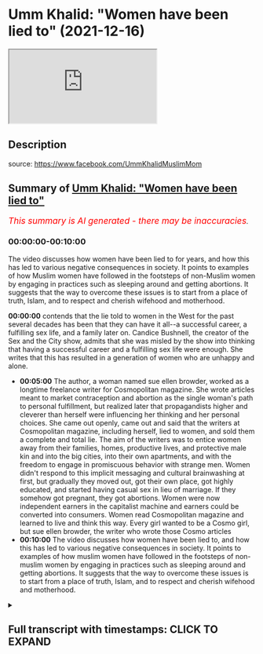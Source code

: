# Umm Khalid: "Women have been lied to" (2021-12-16)

<iframe loading='lazy' allow='autoplay' src='https://www.youtube.com/embed/2nENnMKESOA'></iframe>

## Description

source: <https://www.facebook.com/UmmKhalidMuslimMom>

## Summary of [Umm Khalid: "Women have been lied to"](https://www.youtube.com/watch?v=2nENnMKESOA)

*<span style="color:red; font-size:125%">This summary is AI generated - there may be inaccuracies</span>. [](/)*

### <a onclick="modifyYTiframeseektime('0')">00:00:00-00:10:00</a>

The video discusses how women have been lied to for years, and how this has led to various negative consequences in society. It points to examples of how Muslim women have followed in the footsteps of non-Muslim women by engaging in practices such as sleeping around and getting abortions. It suggests that the way to overcome these issues is to start from a place of truth, Islam, and to respect and cherish wifehood and motherhood.

**<a onclick="modifyYTiframeseektime('0')">00:00:00</a>** contends that the lie told to women in the West for the past several decades has been that they can have it all--a successful career, a fulfilling sex life, and a family later on. Candice Bushnell, the creator of the Sex and the City show, admits that she was misled by the show into thinking that having a successful career and a fulfilling sex life were enough. She writes that this has resulted in a generation of women who are unhappy and alone.

* **<a onclick="modifyYTiframeseektime('300')">00:05:00</a>** The author, a woman named sue ellen browder, worked as a longtime freelance writer for Cosmopolitan magazine. She wrote articles meant to market contraception and abortion as the single woman's path to personal fulfillment, but realized later that propagandists higher and cleverer than herself were influencing her thinking and her personal choices. She came out openly, came out and said that the writers at Cosmopolitan magazine, including herself, lied to women, and sold them a complete and total lie. The aim of the writers was to entice women away from their families, homes, productive lives, and protective male kin and into the big cities, into their own apartments, and with the freedom to engage in promiscuous behavior with strange men. Women didn't respond to this implicit messaging and cultural brainwashing at first, but gradually they moved out, got their own place, got highly educated, and started having casual sex in lieu of marriage. If they somehow got pregnant, they got abortions. Women were now independent earners in the capitalist machine and earners could be converted into consumers. Women read Cosmopolitan magazine and learned to live and think this way. Every girl wanted to be a Cosmo girl, but sue ellen browder, the writer who wrote those Cosmo articles
* **<a onclick="modifyYTiframeseektime('600')">00:10:00</a>** The video discusses how women have been lied to, and how this has led to various negative consequences in society. It points to examples of how muslim women have followed in the footsteps of non-muslim women by engaging in practices such as sleeping around and getting abortions. It suggests that the way to overcome these issues is to start from a place of truth, Islam, and to respect and cherish wifehood and motherhood.

<details><summary><h2>Full transcript with timestamps: CLICK TO EXPAND</h2></summary>

<a onclick="modifyYTiframeseektime('2')">0:00:02</a> sometimes i come across an article  
<a onclick="modifyYTiframeseektime('4')">0:00:04</a> online that is so powerful that i just  
<a onclick="modifyYTiframeseektime('7')">0:00:07</a> want to share it with you  
<a onclick="modifyYTiframeseektime('10')">0:00:10</a> it's written by a woman um khalid  
<a onclick="modifyYTiframeseektime('14')">0:00:14</a> it's freely available on her facebook  
<a onclick="modifyYTiframeseektime('16')">0:00:16</a> site which i'll link to below and it's i  
<a onclick="modifyYTiframeseektime('20')">0:00:20</a> found it in various places online as i  
<a onclick="modifyYTiframeseektime('22')">0:00:22</a> go around it's quite a popular article  
<a onclick="modifyYTiframeseektime('25')">0:00:25</a> it's powerful punchy knowledgeable  
<a onclick="modifyYTiframeseektime('28')">0:00:28</a> very very articulate and she she thinks  
<a onclick="modifyYTiframeseektime('32')">0:00:32</a> outside of the box she's thinking beyond  
<a onclick="modifyYTiframeseektime('35')">0:00:35</a> the pre-fab confines of how we're  
<a onclick="modifyYTiframeseektime('38')">0:00:38</a> supposed to think about life in the west  
<a onclick="modifyYTiframeseektime('41')">0:00:41</a> whether or not you agree with it it's an  
<a onclick="modifyYTiframeseektime('43')">0:00:43</a> amazing piece of writing and it should  
<a onclick="modifyYTiframeseektime('45')">0:00:45</a> really be read by a woman preferably by  
<a onclick="modifyYTiframeseektime('48')">0:00:48</a> um khalid but in the absence of that i'm  
<a onclick="modifyYTiframeseektime('50')">0:00:50</a> just going to give voice to the words  
<a onclick="modifyYTiframeseektime('52')">0:00:52</a> that she wrote  
<a onclick="modifyYTiframeseektime('54')">0:00:54</a> and it's about women in the west  
<a onclick="modifyYTiframeseektime('57')">0:00:57</a> very hard-hitting and i think she makes  
<a onclick="modifyYTiframeseektime('60')">0:01:00</a> some profound points profound  
<a onclick="modifyYTiframeseektime('63')">0:01:03</a> observations  
<a onclick="modifyYTiframeseektime('65')">0:01:05</a> it begins like this um khalid writes  
<a onclick="modifyYTiframeseektime('69')">0:01:09</a> women have been lied to  
<a onclick="modifyYTiframeseektime('72')">0:01:12</a> continuously for a long time  
<a onclick="modifyYTiframeseektime('75')">0:01:15</a> by a lot of people working together for  
<a onclick="modifyYTiframeseektime('78')">0:01:18</a> their own interest to deceive women and  
<a onclick="modifyYTiframeseektime('81')">0:01:21</a> take advantage of them no i'm not  
<a onclick="modifyYTiframeseektime('84')">0:01:24</a> talking about the patriarchy or muslim  
<a onclick="modifyYTiframeseektime('87')">0:01:27</a> men  
<a onclick="modifyYTiframeseektime('88')">0:01:28</a> i'm talking about certain nihilistic  
<a onclick="modifyYTiframeseektime('90')">0:01:30</a> western atheist elites who have  
<a onclick="modifyYTiframeseektime('93')">0:01:33</a> engineered certain social norms and  
<a onclick="modifyYTiframeseektime('96')">0:01:36</a> programmed people to operate in a very  
<a onclick="modifyYTiframeseektime('99')">0:01:39</a> particular way  
<a onclick="modifyYTiframeseektime('101')">0:01:41</a> for their own agenda and at the expense  
<a onclick="modifyYTiframeseektime('104')">0:01:44</a> of women  
<a onclick="modifyYTiframeseektime('106')">0:01:46</a> this lie was broadcast everywhere all  
<a onclick="modifyYTiframeseektime('109')">0:01:49</a> over the media in hollywood on tv shows  
<a onclick="modifyYTiframeseektime('112')">0:01:52</a> and movies in books and novels in  
<a onclick="modifyYTiframeseektime('114')">0:01:54</a> popular magazines in song lyrics in the  
<a onclick="modifyYTiframeseektime('118')">0:01:58</a> hallowed halls of ivy league academia it  
<a onclick="modifyYTiframeseektime('121')">0:02:01</a> was a concerted  
<a onclick="modifyYTiframeseektime('123')">0:02:03</a> targeted marketing campaign  
<a onclick="modifyYTiframeseektime('127')">0:02:07</a> what was the lie that was told to women  
<a onclick="modifyYTiframeseektime('130')">0:02:10</a> on mass since the 1960s and up until  
<a onclick="modifyYTiframeseektime('134')">0:02:14</a> today  
<a onclick="modifyYTiframeseektime('136')">0:02:16</a> women were told  
<a onclick="modifyYTiframeseektime('137')">0:02:17</a> you can have it all  
<a onclick="modifyYTiframeseektime('140')">0:02:20</a> you can have it all  
<a onclick="modifyYTiframeseektime('142')">0:02:22</a> you the average woman can be everything  
<a onclick="modifyYTiframeseektime('146')">0:02:26</a> and have everything all at once listen  
<a onclick="modifyYTiframeseektime('149')">0:02:29</a> to us and your life will work out  
<a onclick="modifyYTiframeseektime('152')">0:02:32</a> one of the most popular tv shows on  
<a onclick="modifyYTiframeseektime('155')">0:02:35</a> american television was a six season hit  
<a onclick="modifyYTiframeseektime('157')">0:02:37</a> show called sex and the city  
<a onclick="modifyYTiframeseektime('160')">0:02:40</a> and its basic premise is that the modern  
<a onclick="modifyYTiframeseektime('163')">0:02:43</a> woman can have it all  
<a onclick="modifyYTiframeseektime('165')">0:02:45</a> she can be forever young sexy  
<a onclick="modifyYTiframeseektime('168')">0:02:48</a> independent fun-loving and successful  
<a onclick="modifyYTiframeseektime('171')">0:02:51</a> all on her own  
<a onclick="modifyYTiframeseektime('173')">0:02:53</a> she can live a fun fulfilling life in  
<a onclick="modifyYTiframeseektime('176')">0:02:56</a> the big city working a full-time job and  
<a onclick="modifyYTiframeseektime('179')">0:02:59</a> going out with her friends and having  
<a onclick="modifyYTiframeseektime('181')">0:03:01</a> casual sex with random men  
<a onclick="modifyYTiframeseektime('184')">0:03:04</a> there's no need for a marriage no need  
<a onclick="modifyYTiframeseektime('186')">0:03:06</a> for a woman to burden herself with the  
<a onclick="modifyYTiframeseektime('189')">0:03:09</a> heavy weight of marriage a husband or  
<a onclick="modifyYTiframeseektime('192')">0:03:12</a> motherhood just yet all that can wait  
<a onclick="modifyYTiframeseektime('197')">0:03:17</a> but  
<a onclick="modifyYTiframeseektime('198')">0:03:18</a> decades after the show was blasted all  
<a onclick="modifyYTiframeseektime('201')">0:03:21</a> across the u.s and the world  
<a onclick="modifyYTiframeseektime('204')">0:03:24</a> affecting generations of women something  
<a onclick="modifyYTiframeseektime('207')">0:03:27</a> happened  
<a onclick="modifyYTiframeseektime('208')">0:03:28</a> candice bushnell at the age of 60 who  
<a onclick="modifyYTiframeseektime('212')">0:03:32</a> wrote the original 1997 novel which  
<a onclick="modifyYTiframeseektime('215')">0:03:35</a> spawned the successful tv series for hbo  
<a onclick="modifyYTiframeseektime('219')">0:03:39</a> open up to sunday times magazine about  
<a onclick="modifyYTiframeseektime('222')">0:03:42</a> her 2012 divorce  
<a onclick="modifyYTiframeseektime('225')">0:03:45</a> she admitted that it made her realize  
<a onclick="modifyYTiframeseektime('228')">0:03:48</a> how not starting a family made her feel  
<a onclick="modifyYTiframeseektime('231')">0:03:51</a> truly alone  
<a onclick="modifyYTiframeseektime('234')">0:03:54</a> candice said quote  
<a onclick="modifyYTiframeseektime('236')">0:03:56</a> when i was in my 30s and 40s i didn't  
<a onclick="modifyYTiframeseektime('239')">0:03:59</a> think about it  
<a onclick="modifyYTiframeseektime('241')">0:04:01</a> then when i got divorced and i was in my  
<a onclick="modifyYTiframeseektime('244')">0:04:04</a> 50s i started to see the impact of not  
<a onclick="modifyYTiframeseektime('247')">0:04:07</a> having children and of truly being alone  
<a onclick="modifyYTiframeseektime('252')">0:04:12</a> i do see now that people with children  
<a onclick="modifyYTiframeseektime('255')">0:04:15</a> have an anchor in a way that people who  
<a onclick="modifyYTiframeseektime('257')">0:04:17</a> have no kids  
<a onclick="modifyYTiframeseektime('259')">0:04:19</a> don't  
<a onclick="modifyYTiframeseektime('260')">0:04:20</a> end quote  
<a onclick="modifyYTiframeseektime('262')">0:04:22</a> but what will all the women do  
<a onclick="modifyYTiframeseektime('265')">0:04:25</a> who were misguided by the show candice  
<a onclick="modifyYTiframeseektime('268')">0:04:28</a> made  
<a onclick="modifyYTiframeseektime('269')">0:04:29</a> this mistake of a show led women  
<a onclick="modifyYTiframeseektime('272')">0:04:32</a> young women astray into lives of empty  
<a onclick="modifyYTiframeseektime('276')">0:04:36</a> consumerism and corporate climbing  
<a onclick="modifyYTiframeseektime('279')">0:04:39</a> what will the show's creator belated  
<a onclick="modifyYTiframeseektime('282')">0:04:42</a> regret do for all these women who got  
<a onclick="modifyYTiframeseektime('285')">0:04:45</a> duped  
<a onclick="modifyYTiframeseektime('286')">0:04:46</a> can it turn  
<a onclick="modifyYTiframeseektime('288')">0:04:48</a> back time  
<a onclick="modifyYTiframeseektime('289')">0:04:49</a> can these women go back and get their  
<a onclick="modifyYTiframeseektime('291')">0:04:51</a> youth back and get married and have a  
<a onclick="modifyYTiframeseektime('293')">0:04:53</a> family earlier  
<a onclick="modifyYTiframeseektime('295')">0:04:55</a> no  
<a onclick="modifyYTiframeseektime('298')">0:04:58</a> there is a book entitled subverted how i  
<a onclick="modifyYTiframeseektime('302')">0:05:02</a> help the sexual revolution hijack the  
<a onclick="modifyYTiframeseektime('305')">0:05:05</a> women's movement  
<a onclick="modifyYTiframeseektime('307')">0:05:07</a> the author is a woman named sue ellen  
<a onclick="modifyYTiframeseektime('310')">0:05:10</a> browder who worked as a longtime  
<a onclick="modifyYTiframeseektime('312')">0:05:12</a> freelance writer for cosmopolitan  
<a onclick="modifyYTiframeseektime('314')">0:05:14</a> magazine one of the most popular women's  
<a onclick="modifyYTiframeseektime('316')">0:05:16</a> magazines that is poured over  
<a onclick="modifyYTiframeseektime('318')">0:05:18</a> religiously by western women  
<a onclick="modifyYTiframeseektime('322')">0:05:22</a> she wrote articles meant to market  
<a onclick="modifyYTiframeseektime('324')">0:05:24</a> unmarried sex contraception and abortion  
<a onclick="modifyYTiframeseektime('328')">0:05:28</a> as the single woman's path to personal  
<a onclick="modifyYTiframeseektime('330')">0:05:30</a> fulfillment  
<a onclick="modifyYTiframeseektime('333')">0:05:33</a> she did not realize until much later  
<a onclick="modifyYTiframeseektime('336')">0:05:36</a> that propagandists higher and cleverer  
<a onclick="modifyYTiframeseektime('339')">0:05:39</a> than herself were influencing her  
<a onclick="modifyYTiframeseektime('341')">0:05:41</a> thinking and her personal choices as  
<a onclick="modifyYTiframeseektime('344')">0:05:44</a> they subverted the women's movement for  
<a onclick="modifyYTiframeseektime('346')">0:05:46</a> their own gain  
<a onclick="modifyYTiframeseektime('350')">0:05:50</a> sue opened openly came out and said that  
<a onclick="modifyYTiframeseektime('353')">0:05:53</a> the writers at cosmopolitan magazine  
<a onclick="modifyYTiframeseektime('356')">0:05:56</a> including herself  
<a onclick="modifyYTiframeseektime('357')">0:05:57</a> lied to women  
<a onclick="modifyYTiframeseektime('360')">0:06:00</a> they sold them a complete and total lie  
<a onclick="modifyYTiframeseektime('364')">0:06:04</a> the aim of the writers was to entice  
<a onclick="modifyYTiframeseektime('366')">0:06:06</a> women away from their families away from  
<a onclick="modifyYTiframeseektime('369')">0:06:09</a> home away from their productive away  
<a onclick="modifyYTiframeseektime('372')">0:06:12</a> from their protective male kin  
<a onclick="modifyYTiframeseektime('375')">0:06:15</a> and into the big cities into their own  
<a onclick="modifyYTiframeseektime('378')">0:06:18</a> apartment and with the freedom to engage  
<a onclick="modifyYTiframeseektime('382')">0:06:22</a> in promiscuous behavior with strange men  
<a onclick="modifyYTiframeseektime('386')">0:06:26</a> no one could have gotten women to act  
<a onclick="modifyYTiframeseektime('388')">0:06:28</a> this way at that time with direct  
<a onclick="modifyYTiframeseektime('391')">0:06:31</a> instructions like abandon your  
<a onclick="modifyYTiframeseektime('393')">0:06:33</a> traditional mindset leave your family  
<a onclick="modifyYTiframeseektime('396')">0:06:36</a> values behind sidestep your male  
<a onclick="modifyYTiframeseektime('398')">0:06:38</a> protection and go sleep around with many  
<a onclick="modifyYTiframeseektime('401')">0:06:41</a> with random men  
<a onclick="modifyYTiframeseektime('403')">0:06:43</a> don't worry about getting married young  
<a onclick="modifyYTiframeseektime('405')">0:06:45</a> or having kids just get your higher  
<a onclick="modifyYTiframeseektime('408')">0:06:48</a> education and form your identity and  
<a onclick="modifyYTiframeseektime('410')">0:06:50</a> your life around your career  
<a onclick="modifyYTiframeseektime('413')">0:06:53</a> who needs men  
<a onclick="modifyYTiframeseektime('416')">0:06:56</a> no you can't say that straight up to  
<a onclick="modifyYTiframeseektime('419')">0:06:59</a> women and expect them to follow these  
<a onclick="modifyYTiframeseektime('421')">0:07:01</a> vile instructions  
<a onclick="modifyYTiframeseektime('424')">0:07:04</a> you have to soft pedal the idea  
<a onclick="modifyYTiframeseektime('427')">0:07:07</a> you have to make it seem exciting and  
<a onclick="modifyYTiframeseektime('431')">0:07:11</a> freeing  
<a onclick="modifyYTiframeseektime('432')">0:07:12</a> you have to carefully manufacture the  
<a onclick="modifyYTiframeseektime('434')">0:07:14</a> desire within women  
<a onclick="modifyYTiframeseektime('437')">0:07:17</a> so that they feel that it's a desire  
<a onclick="modifyYTiframeseektime('439')">0:07:19</a> they naturally have  
<a onclick="modifyYTiframeseektime('442')">0:07:22</a> and  
<a onclick="modifyYTiframeseektime('443')">0:07:23</a> and this is crucial you have to make it  
<a onclick="modifyYTiframeseektime('446')">0:07:26</a> seem necessary by creating worry anxiety  
<a onclick="modifyYTiframeseektime('449')">0:07:29</a> and fear within women around marriage  
<a onclick="modifyYTiframeseektime('452')">0:07:32</a> relationships and men  
<a onclick="modifyYTiframeseektime('454')">0:07:34</a> the fear-mongering goes something like  
<a onclick="modifyYTiframeseektime('457')">0:07:37</a> this  
<a onclick="modifyYTiframeseektime('458')">0:07:38</a> men are abusive men are toxic men will  
<a onclick="modifyYTiframeseektime('462')">0:07:42</a> screw you over and leave you with the  
<a onclick="modifyYTiframeseektime('464')">0:07:44</a> kids and run off with another woman  
<a onclick="modifyYTiframeseektime('467')">0:07:47</a> you better protect yourself you better  
<a onclick="modifyYTiframeseektime('469')">0:07:49</a> learn how to stand on your own two feet  
<a onclick="modifyYTiframeseektime('472')">0:07:52</a> and get your own finances and never  
<a onclick="modifyYTiframeseektime('475')">0:07:55</a> trust a man  
<a onclick="modifyYTiframeseektime('477')">0:07:57</a> get ready to take to make it on your own  
<a onclick="modifyYTiframeseektime('480')">0:08:00</a> after your inevitable divorce  
<a onclick="modifyYTiframeseektime('486')">0:08:06</a> and gradually women slowly started to  
<a onclick="modifyYTiframeseektime('488')">0:08:08</a> respond to this implicit messaging and  
<a onclick="modifyYTiframeseektime('492')">0:08:12</a> cultural brainwashing  
<a onclick="modifyYTiframeseektime('494')">0:08:14</a> they moved out got their own place away  
<a onclick="modifyYTiframeseektime('497')">0:08:17</a> from home got highly educated got on  
<a onclick="modifyYTiframeseektime('500')">0:08:20</a> birth control started working full time  
<a onclick="modifyYTiframeseektime('503')">0:08:23</a> and started having casual sex in lieu of  
<a onclick="modifyYTiframeseektime('507')">0:08:27</a> marriage  
<a onclick="modifyYTiframeseektime('508')">0:08:28</a> if they somehow got pregnant they got  
<a onclick="modifyYTiframeseektime('511')">0:08:31</a> abortions  
<a onclick="modifyYTiframeseektime('512')">0:08:32</a> kids didn't figure into this glamorous  
<a onclick="modifyYTiframeseektime('514')">0:08:34</a> fast-paced independent lifestyle  
<a onclick="modifyYTiframeseektime('518')">0:08:38</a> and these women were turned into  
<a onclick="modifyYTiframeseektime('521')">0:08:41</a> consumers  
<a onclick="modifyYTiframeseektime('523')">0:08:43</a> women were now independent earners in  
<a onclick="modifyYTiframeseektime('525')">0:08:45</a> the capitalist machine  
<a onclick="modifyYTiframeseektime('528')">0:08:48</a> and earners can be converted into  
<a onclick="modifyYTiframeseektime('531')">0:08:51</a> consumers  
<a onclick="modifyYTiframeseektime('533')">0:08:53</a> women read them the women's magazines  
<a onclick="modifyYTiframeseektime('536')">0:08:56</a> and learn to live and think this way  
<a onclick="modifyYTiframeseektime('539')">0:08:59</a> every girl wants to be a cosmo girl  
<a onclick="modifyYTiframeseektime('543')">0:09:03</a> but sue ellen browder the writer who  
<a onclick="modifyYTiframeseektime('546')">0:09:06</a> wrote those cosmo articles herself  
<a onclick="modifyYTiframeseektime('550')">0:09:10</a> converted to catholicism  
<a onclick="modifyYTiframeseektime('553')">0:09:13</a> to the roman catholic church and  
<a onclick="modifyYTiframeseektime('555')">0:09:15</a> repented  
<a onclick="modifyYTiframeseektime('556')">0:09:16</a> feeling guilty over what she did and how  
<a onclick="modifyYTiframeseektime('560')">0:09:20</a> she blatantly lied to millions of women  
<a onclick="modifyYTiframeseektime('564')">0:09:24</a> and so she wrote her book  
<a onclick="modifyYTiframeseektime('567')">0:09:27</a> here are some interesting words  
<a onclick="modifyYTiframeseektime('570')">0:09:30</a> some female readers of the book  
<a onclick="modifyYTiframeseektime('572')">0:09:32</a> subverted had to  
<a onclick="modifyYTiframeseektime('574')">0:09:34</a> say  
<a onclick="modifyYTiframeseektime('576')">0:09:36</a> i am almost three-quarters of a century  
<a onclick="modifyYTiframeseektime('579')">0:09:39</a> old i lived these lies i was taken in by  
<a onclick="modifyYTiframeseektime('583')">0:09:43</a> the cool aid of these lies i am grateful  
<a onclick="modifyYTiframeseektime('586')">0:09:46</a> for the platform for which browder  
<a onclick="modifyYTiframeseektime('588')">0:09:48</a> exposes these lies the whole house of  
<a onclick="modifyYTiframeseektime('591')">0:09:51</a> cards needs to fall down the american  
<a onclick="modifyYTiframeseektime('593')">0:09:53</a> family has almost been devastated by  
<a onclick="modifyYTiframeseektime('596')">0:09:56</a> these lies  
<a onclick="modifyYTiframeseektime('597')">0:09:57</a> any civilization that kills its young in  
<a onclick="modifyYTiframeseektime('600')">0:10:00</a> the womb  
<a onclick="modifyYTiframeseektime('601')">0:10:01</a> and rips the mother out of the family  
<a onclick="modifyYTiframeseektime('603')">0:10:03</a> unit  
<a onclick="modifyYTiframeseektime('604')">0:10:04</a> will fall  
<a onclick="modifyYTiframeseektime('607')">0:10:07</a> another person wrote about the book  
<a onclick="modifyYTiframeseektime('609')">0:10:09</a> this book blows the whistle on the  
<a onclick="modifyYTiframeseektime('611')">0:10:11</a> events which led to the hijacking of the  
<a onclick="modifyYTiframeseektime('614')">0:10:14</a> women's liberation movement by cynical  
<a onclick="modifyYTiframeseektime('617')">0:10:17</a> exploitative nihilistic individuals  
<a onclick="modifyYTiframeseektime('621')">0:10:21</a> shows the resulting societal maladies  
<a onclick="modifyYTiframeseektime('624')">0:10:24</a> widespread divorce sex without love  
<a onclick="modifyYTiframeseektime('627')">0:10:27</a> feminization of poverty  
<a onclick="modifyYTiframeseektime('629')">0:10:29</a> pervasive fear and angst and i would add  
<a onclick="modifyYTiframeseektime('633')">0:10:33</a> deepening confusion about personal  
<a onclick="modifyYTiframeseektime('635')">0:10:35</a> identity for both men and women  
<a onclick="modifyYTiframeseektime('640')">0:10:40</a> another commentator wrote the  
<a onclick="modifyYTiframeseektime('643')">0:10:43</a> unattainable cosmo girl is a fabrication  
<a onclick="modifyYTiframeseektime('646')">0:10:46</a> and a harmful one at that a total lie  
<a onclick="modifyYTiframeseektime('650')">0:10:50</a> another wrote this book helps us see  
<a onclick="modifyYTiframeseektime('654')">0:10:54</a> that she was too glib with the new party  
<a onclick="modifyYTiframeseektime('657')">0:10:57</a> line that said it sought to free women  
<a onclick="modifyYTiframeseektime('660')">0:11:00</a> from men and from offspring and how it  
<a onclick="modifyYTiframeseektime('663')">0:11:03</a> bravely invented false stats to get its  
<a onclick="modifyYTiframeseektime('666')">0:11:06</a> own way a way no longer recommended by  
<a onclick="modifyYTiframeseektime('669')">0:11:09</a> sue who used to preach it  
<a onclick="modifyYTiframeseektime('672')">0:11:12</a> stats incidentally still cited today as  
<a onclick="modifyYTiframeseektime('675')">0:11:15</a> if  
<a onclick="modifyYTiframeseektime('676')">0:11:16</a> gospel truth by those who wish to  
<a onclick="modifyYTiframeseektime('679')">0:11:19</a> believe them and maintain the bondage  
<a onclick="modifyYTiframeseektime('683')">0:11:23</a> two to see how in all the ups and downs  
<a onclick="modifyYTiframeseektime('686')">0:11:26</a> of marriage and motherhood  
<a onclick="modifyYTiframeseektime('688')">0:11:28</a> it is still the way to go  
<a onclick="modifyYTiframeseektime('691')">0:11:31</a> end quote  
<a onclick="modifyYTiframeseektime('692')">0:11:32</a> this is the background to which the  
<a onclick="modifyYTiframeseektime('694')">0:11:34</a> modern world we live in today  
<a onclick="modifyYTiframeseektime('698')">0:11:38</a> these are some of the factors that have  
<a onclick="modifyYTiframeseektime('700')">0:11:40</a> shaped the society many muslims have  
<a onclick="modifyYTiframeseektime('702')">0:11:42</a> immigrated to over the past several  
<a onclick="modifyYTiframeseektime('705')">0:11:45</a> decades  
<a onclick="modifyYTiframeseektime('706')">0:11:46</a> we muslims send our kids to these  
<a onclick="modifyYTiframeseektime('709')">0:11:49</a> schools and our kids watch these movies  
<a onclick="modifyYTiframeseektime('712')">0:11:52</a> and tv shows and our daughters read  
<a onclick="modifyYTiframeseektime('716')">0:11:56</a> these popular magazines  
<a onclick="modifyYTiframeseektime('719')">0:11:59</a> add to these western cultural influences  
<a onclick="modifyYTiframeseektime('722')">0:12:02</a> the baggage we bring with us from some  
<a onclick="modifyYTiframeseektime('724')">0:12:04</a> of our own muslim countries  
<a onclick="modifyYTiframeseektime('727')">0:12:07</a> an obsession with prestigious degrees  
<a onclick="modifyYTiframeseektime('729')">0:12:09</a> and higher education a desire for status  
<a onclick="modifyYTiframeseektime('732')">0:12:12</a> for the family  
<a onclick="modifyYTiframeseektime('734')">0:12:14</a> greed  
<a onclick="modifyYTiframeseektime('735')">0:12:15</a> and a deep inferiority complex around  
<a onclick="modifyYTiframeseektime('738')">0:12:18</a> the west and a sycophantic wish to  
<a onclick="modifyYTiframeseektime('741')">0:12:21</a> assimilate  
<a onclick="modifyYTiframeseektime('744')">0:12:24</a> and then our daughters grow up to be  
<a onclick="modifyYTiframeseektime('747')">0:12:27</a> young women who suddenly and seemingly  
<a onclick="modifyYTiframeseektime('751')">0:12:31</a> inexplicably  
<a onclick="modifyYTiframeseektime('752')">0:12:32</a> want to make sure they are financially  
<a onclick="modifyYTiframeseektime('755')">0:12:35</a> stable and independent because you never  
<a onclick="modifyYTiframeseektime('759')">0:12:39</a> know and just in case because many men  
<a onclick="modifyYTiframeseektime('762')">0:12:42</a> are abusive and lots of toxic  
<a onclick="modifyYTiframeseektime('765')">0:12:45</a> masculinity exists and maybe divorce  
<a onclick="modifyYTiframeseektime('767')">0:12:47</a> will happen and what if the husband dies  
<a onclick="modifyYTiframeseektime('771')">0:12:51</a> or cheats  
<a onclick="modifyYTiframeseektime('773')">0:12:53</a> this angst suspicion and worry can be  
<a onclick="modifyYTiframeseektime('777')">0:12:57</a> traced back to the old social messaging  
<a onclick="modifyYTiframeseektime('780')">0:13:00</a> and deliberate engineering  
<a onclick="modifyYTiframeseektime('785')">0:13:05</a> most muslim women don't obey the  
<a onclick="modifyYTiframeseektime('788')">0:13:08</a> societal dictates fully  
<a onclick="modifyYTiframeseektime('790')">0:13:10</a> to the extent of sleeping around and  
<a onclick="modifyYTiframeseektime('792')">0:13:12</a> getting multiple abortions  
<a onclick="modifyYTiframeseektime('794')">0:13:14</a> though unfortunately some muslim women  
<a onclick="modifyYTiframeseektime('797')">0:13:17</a> do  
<a onclick="modifyYTiframeseektime('798')">0:13:18</a> this is not how we're followed that this  
<a onclick="modifyYTiframeseektime('802')">0:13:22</a> is not how we followed the non-muslims  
<a onclick="modifyYTiframeseektime('804')">0:13:24</a> into the lizard hole  
<a onclick="modifyYTiframeseektime('806')">0:13:26</a> which is alluding to a hadith there i  
<a onclick="modifyYTiframeseektime('808')">0:13:28</a> think  
<a onclick="modifyYTiframeseektime('810')">0:13:30</a> how we have followed them is  
<a onclick="modifyYTiframeseektime('813')">0:13:33</a> having contempt for our men  
<a onclick="modifyYTiframeseektime('815')">0:13:35</a> looking at marriage with suspicion and  
<a onclick="modifyYTiframeseektime('818')">0:13:38</a> fear  
<a onclick="modifyYTiframeseektime('819')">0:13:39</a> expecting the worst in marriage in the  
<a onclick="modifyYTiframeseektime('822')">0:13:42</a> name of protecting ourselves  
<a onclick="modifyYTiframeseektime('824')">0:13:44</a> delaying marriage in favor of education  
<a onclick="modifyYTiframeseektime('828')">0:13:48</a> and or career  
<a onclick="modifyYTiframeseektime('830')">0:13:50</a> denigrating motherhood denigrating  
<a onclick="modifyYTiframeseektime('833')">0:13:53</a> wifehood having mistrust with the  
<a onclick="modifyYTiframeseektime('835')">0:13:55</a> husband  
<a onclick="modifyYTiframeseektime('837')">0:13:57</a> and rising divorce rates in the muslim  
<a onclick="modifyYTiframeseektime('840')">0:14:00</a> community  
<a onclick="modifyYTiframeseektime('842')">0:14:02</a> we are operating from a place of fear  
<a onclick="modifyYTiframeseektime('846')">0:14:06</a> manufactured fear to turn us from wives  
<a onclick="modifyYTiframeseektime('851')">0:14:11</a> and mothers  
<a onclick="modifyYTiframeseektime('852')">0:14:12</a> into earners who can be turned into  
<a onclick="modifyYTiframeseektime('856')">0:14:16</a> consumers  
<a onclick="modifyYTiframeseektime('858')">0:14:18</a> our aspirations are based on lies  
<a onclick="modifyYTiframeseektime('862')">0:14:22</a> islam  
<a onclick="modifyYTiframeseektime('864')">0:14:24</a> is the truth  
<a onclick="modifyYTiframeseektime('867')">0:14:27</a> um  
<a onclick="modifyYTiframeseektime('868')">0:14:28</a> khalid  
<a onclick="modifyYTiframeseektime('871')">0:14:31</a> wow  
<a onclick="modifyYTiframeseektime('873')">0:14:33</a> and as i say i will leave a link to the  
<a onclick="modifyYTiframeseektime('876')">0:14:36</a> article below  
<a onclick="modifyYTiframeseektime('877')">0:14:37</a> uh powerful stuff agree or disagree i  
<a onclick="modifyYTiframeseektime('880')">0:14:40</a> think it has much to tell us about our  
<a onclick="modifyYTiframeseektime('883')">0:14:43</a> situation in the west at the moment till  
<a onclick="modifyYTiframeseektime('885')">0:14:45</a> next time  

</details>

